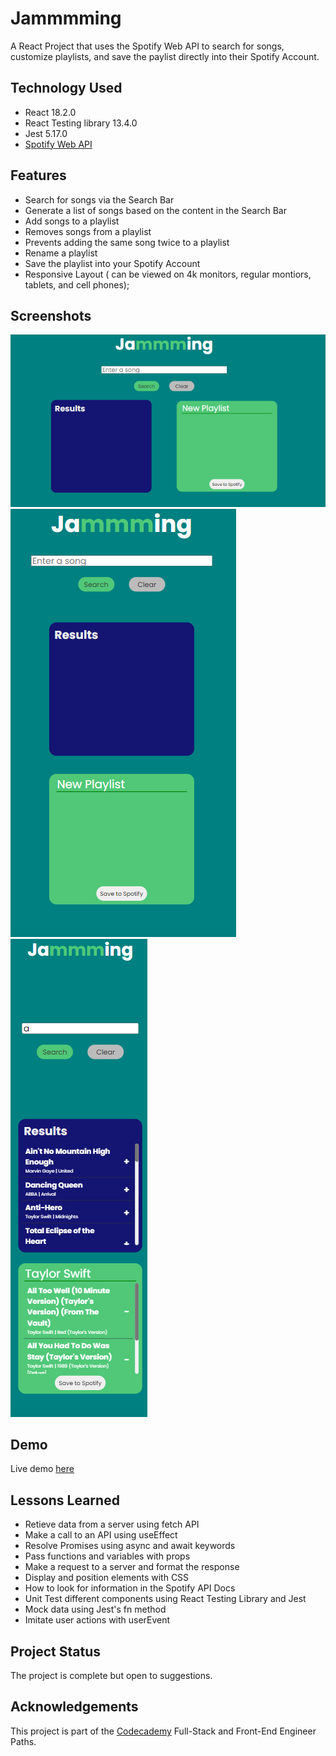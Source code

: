 # Jammmming

A React Project that uses the Spotify Web API to search for songs, customize playlists, and save the paylist directly into their Spotify Account.

## Technology Used

- React 18.2.0
- React Testing library 13.4.0
- Jest 5.17.0
- [Spotify Web API](https://developer.spotify.com/documentation/web-api)

## Features

- Search for songs via the Search Bar
- Generate a list of songs based on the content in the Search Bar
- Add songs to a playlist
- Removes songs from a playlist
- Prevents adding the same song twice to a playlist
- Rename a playlist
- Save the playlist into your Spotify Account
- Responsive Layout ( can be viewed on 4k monitors, regular montiors, tablets, and cell phones);

## Screenshots

![Jammming in montior sizes](./public/images/screenshot-1.png)
![Jammming in tabel size](./public/images/screenshot-2.png)
![Jammming in cell phone sizes](./public/images/screenshot-3.png)

## Demo

Live demo [here](https://jammming-jeffhenrichs.netlify.app/)

## Lessons Learned

- Retieve data from a server using fetch API
- Make a call to an API using useEffect
- Resolve Promises using async and await keywords
- Pass functions and variables with props
- Make a request to a server and format the response
- Display and position elements with CSS
- How to look for information in the Spotify API Docs
- Unit Test different components using React Testing Library and Jest
- Mock data using Jest's fn method
- Imitate user actions with userEvent

## Project Status

The project is complete but open to suggestions.

## Acknowledgements

This project is part of the [Codecademy](www.codecademy.com) Full-Stack and Front-End Engineer Paths.
